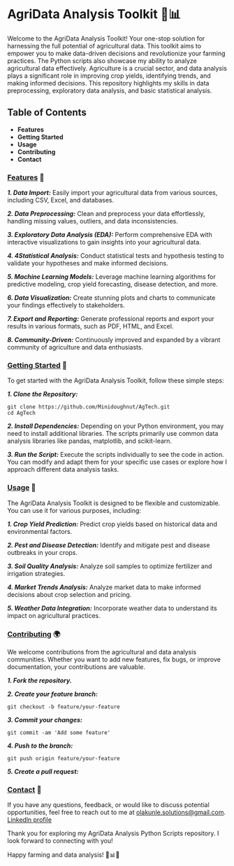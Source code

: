 # AgriData Analysis Toolkit 🌾📊
Welcome to the AgriData Analysis Toolkit! Your one-stop solution for harnessing the full potential of agricultural data. This toolkit aims to empower you to make data-driven decisions and revolutionize your farming practices. The Python scripts also showcase my ability to analyze agricultural data effectively. Agriculture is a crucial sector, and data analysis plays a significant role in improving crop yields, identifying trends, and making informed decisions. This repository highlights my skills in data preprocessing, exploratory data analysis, and basic statistical analysis.

## Table of Contents
* **Features**
* **Getting Started**
* **Usage**
* **Contributing**
* **Contact**


### <ins>Features</ins> 🚀
***1. Data Import:*** Easily import your agricultural data from various sources, including CSV, Excel, and databases.

***2. Data Preprocessing:*** Clean and preprocess your data effortlessly, handling missing values, outliers, and data inconsistencies.

***3. Exploratory Data Analysis (EDA):*** Perform comprehensive EDA with interactive visualizations to gain insights into your agricultural data.

***4. 4Statistical Analysis:*** Conduct statistical tests and hypothesis testing to validate your hypotheses and make informed decisions.

***5. Machine Learning Models:*** Leverage machine learning algorithms for predictive modeling, crop yield forecasting, disease detection, and more.

***6. Data Visualization:*** Create stunning plots and charts to communicate your findings effectively to stakeholders.

***7. Export and Reporting:*** Generate professional reports and export your results in various formats, such as PDF, HTML, and Excel.

***8. Community-Driven:*** Continuously improved and expanded by a vibrant community of agriculture and data enthusiasts.


### <ins>Getting Started</ins> 🌱
To get started with the AgriData Analysis Toolkit, follow these simple steps:

***1. Clone the Repository:***
```
git clone https://github.com/Minidoughnut/AgTech.git
cd AgTech
```

***2. Install Dependencies:***
Depending on your Python environment, you may need to install additional libraries. The scripts primarily use common data analysis libraries like pandas, matplotlib, and scikit-learn.

***3. Run the Script:***
Execute the scripts individually to see the code in action. You can modify and adapt them for your specific use cases or explore how I approach different data analysis tasks.


### <ins>Usage</ins> 🌾
The AgriData Analysis Toolkit is designed to be flexible and customizable. You can use it for various purposes, including:

***1. Crop Yield Prediction:*** Predict crop yields based on historical data and environmental factors.

***2. Pest and Disease Detection:*** Identify and mitigate pest and disease outbreaks in your crops.

***3. Soil Quality Analysis:*** Analyze soil samples to optimize fertilizer and irrigation strategies.

***4. Market Trends Analysis:*** Analyze market data to make informed decisions about crop selection and pricing.

***5. Weather Data Integration:*** Incorporate weather data to understand its impact on agricultural practices.


### <ins>Contributing</ins> 🌍
We welcome contributions from the agricultural and data analysis communities. Whether you want to add new features, fix bugs, or improve documentation, your contributions are valuable.

***1. Fork the repository.***

***2. Create your feature branch:***
```
git checkout -b feature/your-feature
```
***3. Commit your changes:*** 
```
git commit -am 'Add some feature'
```
***4. Push to the branch:*** 
```
git push origin feature/your-feature
```
***5. Create a pull request:***

### <ins>Contact</ins> 📧
If you have any questions, feedback, or would like to discuss potential opportunities, feel free to reach out to me at olakunle.solutions@gmail.com. [Linkedln profile](https://www.linkedin.com/in/ola4devops/) 


Thank you for exploring my AgriData Analysis Python Scripts repository. I look forward to connecting with you!

Happy farming and data analysis! 🌾📊🚜
